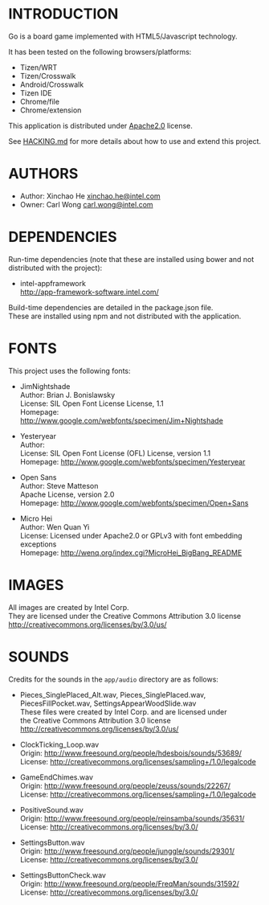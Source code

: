 # INTRODUCTION
Go is a board game implemented with HTML5/Javascript technology.

It has been tested on the following browsers/platforms:
* Tizen/WRT
* Tizen/Crosswalk
* Android/Crosswalk
* Tizen IDE
* Chrome/file
* Chrome/extension

This application is distributed under [Apache2.0](http://www.apache.org/licenses/LICENSE-2.0.html) license.

See [HACKING.md](https://github.com/01org/webapps-annex/blob/maxw-readme/HACKING.md) for more details about how to use and extend this project.

# AUTHORS
* Author: Xinchao He <xinchao.he@intel.com>
* Owner: Carl Wong <carl.wong@intel.com>

# DEPENDENCIES
Run-time dependencies (note that these are installed using bower and not distributed with the project):

* intel-appframework<br/>
http://app-framework-software.intel.com/

Build-time dependencies are detailed in the package.json file.<br/>
These are installed using npm and not distributed with the application.

# FONTS
This project uses the following fonts:

* JimNightshade<br/>
Author: Brian J. Bonislawsky<br/>
License: SIL Open Font License License, 1.1<br/>
Homepage: http://www.google.com/webfonts/specimen/Jim+Nightshade

* Yesteryear<br/>
Author:<br/>
License: SIL Open Font License (OFL) License, version 1.1<br/>
Homepage: http://www.google.com/webfonts/specimen/Yesteryear

* Open Sans<br/>
Author: Steve Matteson<br/>
Apache License, version 2.0<br/>
Homepage: http://www.google.com/webfonts/specimen/Open+Sans

* Micro Hei<br/>
Author: Wen Quan Yi<br/>
License: Licensed under Apache2.0 or GPLv3 with font embedding exceptions<br/>
Homepage: http://wenq.org/index.cgi?MicroHei_BigBang_README

# IMAGES
All images are created by Intel Corp.<br/>
They are licensed under the Creative Commons Attribution 3.0 license<br/>
http://creativecommons.org/licenses/by/3.0/us/

# SOUNDS
Credits for the sounds in the `app/audio` directory are as follows:

* Pieces_SinglePlaced_Alt.wav, Pieces_SinglePlaced.wav,<br/>
PiecesFillPocket.wav, SettingsAppearWoodSlide.wav<br/>
These files were created by Intel Corp. and are licensed under<br/>
the Creative Commons Attribution 3.0 license<br/>
http://creativecommons.org/licenses/by/3.0/us/

* ClockTicking_Loop.wav<br/>
Origin: http://www.freesound.org/people/hdesbois/sounds/53689/<br/>
License: http://creativecommons.org/licenses/sampling+/1.0/legalcode

* GameEndChimes.wav<br/>
Origin: http://www.freesound.org/people/zeuss/sounds/22267/<br/>
License: http://creativecommons.org/licenses/sampling+/1.0/legalcode

* PositiveSound.wav<br/>
Origin: http://www.freesound.org/people/reinsamba/sounds/35631/<br/>
License: http://creativecommons.org/licenses/by/3.0/

* SettingsButton.wav<br/>
Origin: http://www.freesound.org/people/junggle/sounds/29301/<br/>
License: http://creativecommons.org/licenses/by/3.0/

* SettingsButtonCheck.wav<br/>
Origin: http://www.freesound.org/people/FreqMan/sounds/31592/<br/>
License: http://creativecommons.org/licenses/by/3.0/
